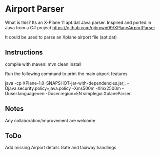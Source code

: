 # Airport Parser

What is this? Its an X-Plane 11 apt.dat Java parser. 
Inspired and ported in Java from a C# project https://github.com/njbrown09/XPlaneAirportParser

It could be used to parse an Xplane airport file (apt.dat)

## Instructions
compile with maven: mvn clean install

Run the following command to print the main airport features
 
java -cp XPlane-1.0-SNAPSHOT-jar-with-dependencies.jar;. -Djava.security.policy=java.policy -Xms500m -Xmx2500m -Duser.language=en -Duser.region=EN simplegui.XplaneParser 

## Notes
Any collaboration/improvement are welcome 
## ToDo
Add missing Airport details 
Gate and taxiway handlings
